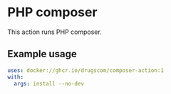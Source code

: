 # PHP composer

This action runs PHP composer.

## Example usage

```yaml
uses: docker://ghcr.io/drugscom/composer-action:1
with:
  args: install --no-dev
```
